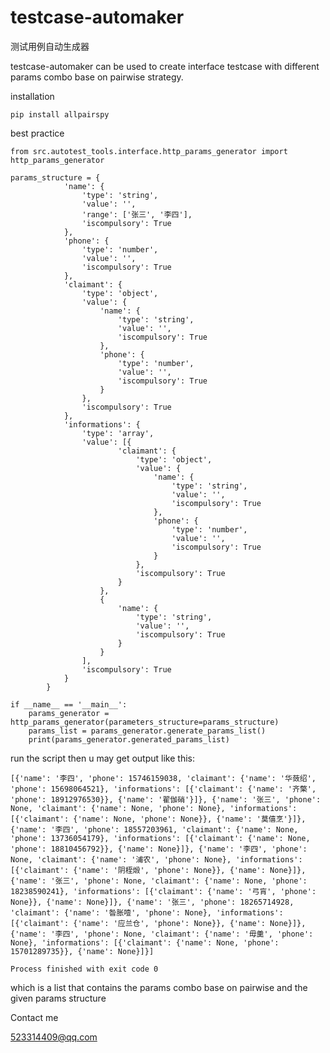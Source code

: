 # testcase-automaker
测试用例自动生成器

testcase-automaker can be used to create interface testcase with different params combo base on pairwise strategy.

installation

    pip install allpairspy
    
best practice

    from src.autotest_tools.interface.http_params_generator import http_params_generator

    params_structure = {
                'name': {
                    'type': 'string',
                    'value': '',
                    'range': ['张三', '李四'],
                    'iscompulsory': True
                },
                'phone': {
                    'type': 'number',
                    'value': '',
                    'iscompulsory': True
                },
                'claimant': {
                    'type': 'object',
                    'value': {
                        'name': {
                            'type': 'string',
                            'value': '',
                            'iscompulsory': True
                        },
                        'phone': {
                            'type': 'number',
                            'value': '',
                            'iscompulsory': True
                        }
                    },
                    'iscompulsory': True
                },
                'informations': {
                    'type': 'array',
                    'value': [{
                            'claimant': {
                                'type': 'object',
                                'value': {
                                    'name': {
                                        'type': 'string',
                                        'value': '',
                                        'iscompulsory': True
                                    },
                                    'phone': {
                                        'type': 'number',
                                        'value': '',
                                        'iscompulsory': True
                                    }
                                },
                                'iscompulsory': True
                            }
                        },
                        {
                            'name': {
                                'type': 'string',
                                'value': '',
                                'iscompulsory': True
                            }
                        }
                    ],
                    'iscompulsory': True
                }
            }
    
    if __name__ == '__main__':
        params_generator = http_params_generator(parameters_structure=params_structure)
        params_list = params_generator.generate_params_list()
        print(params_generator.generated_params_list)

run the script then u may get output like this:

    [{'name': '李四', 'phone': 15746159038, 'claimant': {'name': '华蔹绍', 'phone': 15698064521}, 'informations': [{'claimant': {'name': '齐檠', 'phone': 18912976530}}, {'name': '翟伽硝'}]}, {'name': '张三', 'phone': None, 'claimant': {'name': None, 'phone': None}, 'informations': [{'claimant': {'name': None, 'phone': None}}, {'name': '莫僖烹'}]}, {'name': '李四', 'phone': 18557203961, 'claimant': {'name': None, 'phone': 13736054179}, 'informations': [{'claimant': {'name': None, 'phone': 18810456792}}, {'name': None}]}, {'name': '李四', 'phone': None, 'claimant': {'name': '浦农', 'phone': None}, 'informations': [{'claimant': {'name': '阴桎煅', 'phone': None}}, {'name': None}]}, {'name': '张三', 'phone': None, 'claimant': {'name': None, 'phone': 18238590241}, 'informations': [{'claimant': {'name': '弓肓', 'phone': None}}, {'name': None}]}, {'name': '张三', 'phone': 18265714928, 'claimant': {'name': '昝胀噎', 'phone': None}, 'informations': [{'claimant': {'name': '应兰仓', 'phone': None}}, {'name': None}]}, {'name': '李四', 'phone': None, 'claimant': {'name': '毋羹', 'phone': None}, 'informations': [{'claimant': {'name': None, 'phone': 15701289735}}, {'name': None}]}]

    Process finished with exit code 0

which is a list that contains the params combo base on pairwise and the given params structure

Contact me

523314409@qq.com